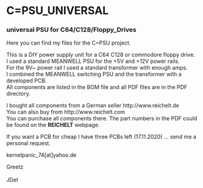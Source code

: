 # C=PSU_UNIVERSAL
<h3>universal PSU for C64/C128/Floppy_Drives</h3>
<p>Here you can find my files for the C=PSU project.</p>
<p>This is a DIY power supply unit for a C64 C128 or commodore floppy drive.</br>
I used a standard MEANWELL PSU for the +5V and +12V power rails.</br>
For the 9V~ power rail I used a standard transformer with enough amps.</br>
I combined the MEANWELL switching PSU and the transformer with a developed PCB.</br>
All components are listed in the BOM file and all PDF files are in the PDF directory.</p>
<p>I bought all components from a German seller http://www.reichelt.de </br>
You can also buy from http://www.reichelt.com </br> 
You can purchase all components there. The part numbers in the PDF could be found on the <strong>REICHELT</strong> webpage.</p>
<p>If you want a PCB for cheap I have three PCBs left (17.11.2020) ... send me a personal request.</p>
<p>kernelpanic_74[at]yahoo.de</p>

<p>Greetz </br></br> 
JDet</p>
